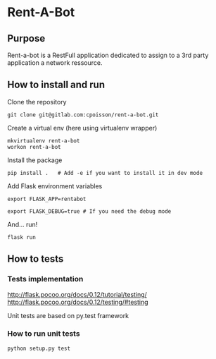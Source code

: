 # Rent-A-Bot


## Purpose
Rent-a-bot is a RestFull application dedicated to assign to a 3rd party application a network ressource.


## How to install and run

Clone the repository

```commandline
git clone git@gitlab.com:cpoisson/rent-a-bot.git
```

Create a virtual env (here using virtualenv wrapper)

```commandline
mkvirtualenv rent-a-bot
workon rent-a-bot
```

Install the package

```commandline
pip install .   # Add -e if you want to install it in dev mode
```
Add Flask environment variables

```commandline
export FLASK_APP=rentabot

export FLASK_DEBUG=true # If you need the debug mode
```

And... run!


```commandline
flask run
```

## How to tests

### Tests implementation

http://flask.pocoo.org/docs/0.12/tutorial/testing/
http://flask.pocoo.org/docs/0.12/testing/#testing

Unit tests are based on py.test framework

### How to run unit tests

```commandline
python setup.py test
```

